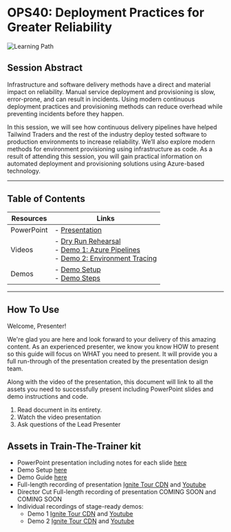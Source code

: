 # OPS40: Deployment Practices for Greater Reliability

![Learning Path](https://img.shields.io/badge/Learning%20Path-OPS-fe5e00?logo=microsoft)

## Session Abstract
 
Infrastructure and software delivery methods have a direct and material impact on reliability. Manual service deployment and provisioning is slow, error-prone, and can result in incidents. Using modern continuous deployment practices and provisioning methods can reduce overhead while preventing incidents before they happen.

In this session, we will see how continuous delivery pipelines have helped Tailwind Traders and the rest of the industry deploy tested software to production environments to increase reliability. We’ll also explore modern methods for environment provisioning using infrastructure as code. As a result of attending this session, you will gain practical information on automated deployment and provisioning solutions using Azure-based technology.

--- 

## Table of Contents

| Resources          | Links  |
|-------------------|----------------------------------|
| PowerPoint        | - [Presentation](presentations.md)  |
| Videos            | - [Dry Run Rehearsal](https://youtu.be/F66TwS0IniY) <br/> - [Demo 1: Azure Pipelines](https://youtu.be/kq4sgPmULy8) <br/>- [Demo 2: Environment Tracing](https://youtu.be/6TSkrODEnE4) |
| Demos            | - [Demo Setup](demo-setup.md) <br/> - [Demo Steps](demo-guide.md) |

---

## How To Use

Welcome, Presenter!

We're glad you are here and look forward to your delivery of this amazing content. As an experienced presenter, we know you know HOW to present so this guide will focus on WHAT you need to present. It will provide you a full run-through of the presentation created by the presentation design team.

Along with the video of the presentation, this document will link to all the assets you need to successfully present including PowerPoint slides and demo instructions and code.

1. Read document in its entirety.
2. Watch the video presentation
3. Ask questions of the Lead Presenter

## Assets in Train-The-Trainer kit

- PowerPoint presentation including notes for each slide [here](./presentations.md)
- Demo Setup [here](./demo-setup.md)
- Demo Guide [here](./demo-guide.md)
- Full-length recording of presentation [Ignite Tour CDN](https://globaleventcdn.blob.core.windows.net/assets/ops/ops40/video/dry-run/ops40.mp4) and [Youtube](https://youtu.be/F66TwS0IniY)
- Director Cut Full-length recording of presentation COMING SOON and COMING SOON
- Individual recordings of stage-ready demos:
  - Demo 1 [Ignite Tour CDN](https://globaleventcdn.blob.core.windows.net/assets/ops/ops40/video/demos/ops40-demo1.mp4) and [Youtube](https://youtu.be/kq4sgPmULy8)
  - Demo 2 [Ignite Tour CDN](https://globaleventcdn.blob.core.windows.net/assets/ops/ops40/video/demos/ops40-demo2.mp4) and [Youtube](https://youtu.be/6TSkrODEnE4)
